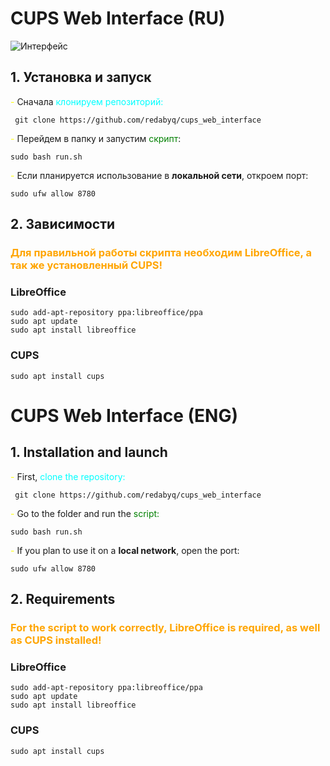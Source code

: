# CUPS Web Interface (RU)
![Интерфейс](https://redabyq.space/images/github/cupswebinterface.png")
##  1. Установка и запуск
<span style="color: Yellow">- </span>Сначала <span style="color: cyan">клонируем репозиторий:</span>

     git clone https://github.com/redabyq/cups_web_interface

<span style="color: Yellow">- </span>Перейдем в папку и запустим <span style="color: Green">скрипт</span>:

    sudo bash run.sh
    
<span style="color: Yellow">- </span>Если планируется использование в <b>локальной сети</b>, откроем порт:

    sudo ufw allow 8780
##  2. Зависимости
### <span style="color: orange"> Для правильной работы скрипта необходим LibreOffice, а так же установленный CUPS!
### LibreOffice

    sudo add-apt-repository ppa:libreoffice/ppa
    sudo apt update
    sudo apt install libreoffice
### CUPS
    sudo apt install cups
##
#
# CUPS Web Interface (ENG)
##  1. Installation and launch
<span style="color: Yellow">- </span>First, <span style="color: cyan">clone the repository:</span>

     git clone https://github.com/redabyq/cups_web_interface

<span style="color: Yellow">- </span></span>Go to the folder and run the <span style="color: Green">script:

    sudo bash run.sh
    
<span style="color: Yellow">- </span>If you plan to use it on a <b>local network</b>, open the port:

    sudo ufw allow 8780
##  2. Requirements
### <span style="color: orange"> For the script to work correctly, LibreOffice is required, as well as CUPS installed!
### LibreOffice

    sudo add-apt-repository ppa:libreoffice/ppa
    sudo apt update
    sudo apt install libreoffice

### CUPS
    sudo apt install cups